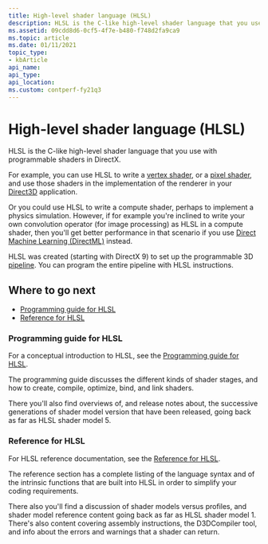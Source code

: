```yaml
---
title: High-level shader language (HLSL)
description: HLSL is the C-like high-level shader language that you use with programmable shaders in DirectX.
ms.assetid: 09cdd8d6-0cf5-4f7e-b480-f748d2fa9ca9
ms.topic: article
ms.date: 01/11/2021
topic_type: 
- kbArticle
api_name: 
api_type: 
api_location: 
ms.custom: contperf-fy21q3
---
```


# High-level shader language (HLSL)

HLSL is the C-like high-level shader language that you use with programmable shaders in DirectX.

For example, you can use HLSL to write a [vertex shader](/windows/win32/direct3d11/vertex-shader-stage), or a [pixel shader](/windows/win32/direct3d11/pixel-shader-stage), and use those shaders in the implementation of the renderer in your [Direct3D](/windows/win32/direct3d12/directx-12-programming-guide) application.

Or you could use HLSL to write a compute shader, perhaps to implement a physics simulation. However, if for example you're inclined to write your own convolution operator (for image processing) as HLSL in a compute shader, then you'll get better performance in that scenario if you use [Direct Machine Learning (DirectML)](/windows/win32/direct3d12/dml) instead.

HLSL was created (starting with DirectX 9) to set up the programmable 3D [pipeline](/windows/win32/direct3d11/overviews-direct3d-11-graphics-pipeline). You can program the entire pipeline with HLSL instructions.

## Where to go next

* [Programming guide for HLSL](/windows/win32/direct3dhlsl/dx-graphics-hlsl-pguide)
* [Reference for HLSL](/windows/win32/direct3dhlsl/dx-graphics-hlsl-reference)

### Programming guide for HLSL

For a conceptual introduction to HLSL, see the [Programming guide for HLSL](/windows/win32/direct3dhlsl/dx-graphics-hlsl-pguide).

The programming guide discusses the different kinds of shader stages, and how to create, compile, optimize, bind, and link shaders.

There you'll also find overviews of, and release notes about, the successive generations of shader model version that have been released, going back as far as HLSL shader model 5.

### Reference for HLSL

For HLSL reference documentation, see the [Reference for HLSL](/windows/win32/direct3dhlsl/dx-graphics-hlsl-reference).

The reference section has a complete listing of the language syntax and of the intrinsic functions that are built into HLSL in order to simplify your coding requirements.

There also you'll find a discussion of shader models versus profiles, and shader model reference content going back as far as HLSL shader model 1. There's also content covering assembly instructions, the D3DCompiler tool, and info about the errors and warnings that a shader can return.
